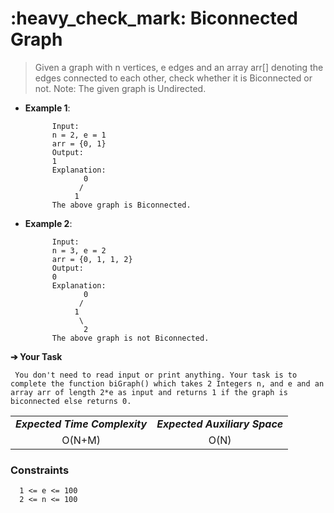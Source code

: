 <h1>:heavy_check_mark: Biconnected Graph </h1>

<blockquote>
Given a graph with n vertices, e edges and an array arr[] denoting the edges connected to each other, check whether it is Biconnected or not.
Note: The given graph is Undirected.
</blockquote>

* **Example 1**:<br>

            Input:
            n = 2, e = 1
            arr = {0, 1}
            Output:
            1
            Explanation:
                   0
                  /
                 1
            The above graph is Biconnected.

* **Example 2**:<br>

            Input:
            n = 3, e = 2
            arr = {0, 1, 1, 2}
            Output:
            0
            Explanation:
                   0
                  /
                 1
                  \
                   2
            The above graph is not Biconnected.

**➔ Your Task**

     You don't need to read input or print anything. Your task is to complete the function biGraph() which takes 2 Integers n, and e and an array arr of length 2*e as input and returns 1 if the graph is biconnected else returns 0.

<table align="center">
      <tr><td><em><b>Expected Time Complexity</td> <td><em><b>Expected Auxiliary Space</td></tr>
      <tr><td align="center">O(N+M)</td> <td align="center">O(N)</td></tr>
</table>

### **Constraints** 

      1 <= e <= 100
      2 <= n <= 100